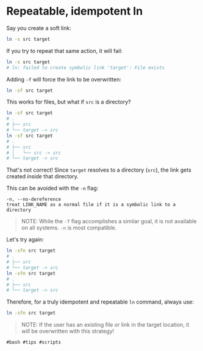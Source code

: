 # Repeatable, idempotent ln

Say you create a soft link:
```bash
ln -s src target
```

If you try to repeat that same action, it will fail:
```bash
ln -s src target
# ln: failed to create symbolic link 'target': File exists
```

Adding `-f` will force the link to be overwritten:
```bash
ln -sf src target
```

This works for files, but what if `src` is a directory?
```bash
ln -sf src target
# .
# ├── src
# └── target -> src
ln -sf src target
# .
# ├── src
# │   └── src -> src
# └── target -> src
```

That's not correct! Since `target` resolves to a directory (`src`), the link gets created *inside* that directory.

This can be avoided with the `-n` flag:
```
-n, --no-dereference
treat LINK_NAME as a normal file if it is a symbolic link to a directory
```

> NOTE: While the `-T` flag accomplishes a similar goal, it is not available on all systems. `-n` is most compatible.

Let's try again:
```bash
ln -sfn src target
# .
# ├── src
# └── target -> src
ln -sfn src target
# .
# ├── src
# └── target -> src
```

Therefore, for a truly idempotent and repeatable `ln` command, always use:
```bash
ln -sfn src target
```

> NOTE: If the user has an existing file or link in the target location, it *will* be overwritten with this strategy!

    #bash #tips #scripts
